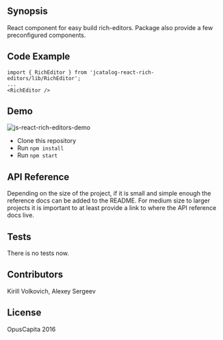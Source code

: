 ## Synopsis

React component for easy build rich-editors. 
Package also provide a few preconfigured components.

## Code Example

```
import { RichEditor } from 'jcatalog-react-rich-editors/lib/RichEditor';
...
<RichEditor />
```

## Demo
![js-react-rich-editors-demo](https://raw.githubusercontent.com/OpusCapitaBES/js-react-rich-editors/master/demo.PNG?token=AWiQTHmEKzzmcOGbb5ASA3w5TVqfSmz5ks5YPa58wA%3D%3D)

* Clone this repository
* Run `npm install`
* Run `npm start`

## API Reference

Depending on the size of the project, if it is small and simple enough the reference docs can be added to the README. 
For medium size to larger projects it is important to at least provide a link to where the API reference docs live.

## Tests

There is no tests now.

## Contributors

Kirill Volkovich, Alexey Sergeev

## License

OpusCapita 2016
